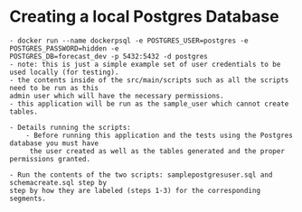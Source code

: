 # Creating a local Postgres Database
    - docker run --name dockerpsql -e POSTGRES_USER=postgres -e POSTGRES_PASSWORD=hidden -e 
    POSTGRES_DB=forecast_dev -p 5432:5432 -d postgres
    - note: this is just a simple example set of user credentials to be used locally (for testing).
    - the contents inside of the src/main/scripts such as all the scripts need to be run as this 
    admin user which will have the necessary permissions.
    - this application will be run as the sample_user which cannot create tables.
    
    - Details running the scripts:
        - Before running this application and the tests using the Postgres database you must have
         the user created as well as the tables generated and the proper permissions granted.
         
    - Run the contents of the two scripts: samplepostgresuser.sql and schemacreate.sql step by 
    step by how they are labeled (steps 1-3) for the corresponding segments.
